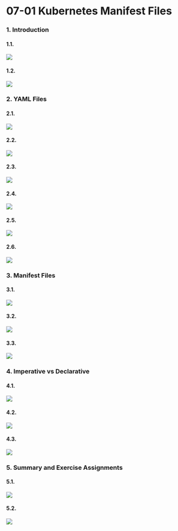 
# 07-01 Kubernetes Manifest Files


### 1. Introduction

#### 1.1. 

![](images/step-1.png)


#### 1.2. 

![](images/step-2.png)


### 2. YAML Files

#### 2.1. 

![](images/step-4.png)


#### 2.2. 

![](images/step-5.png)


#### 2.3. 

![](images/step-6.png)


#### 2.4. 

![](images/step-7.png)


#### 2.5. 

![](images/step-8.png)


#### 2.6. 

![](images/step-9.png)


### 3. Manifest Files

#### 3.1. 

![](images/step-11.png)


#### 3.2. 

![](images/step-12.png)


#### 3.3. 

![](images/step-13.png)


### 4. Imperative vs Declarative

#### 4.1. 

![](images/step-15.png)


#### 4.2. 

![](images/step-16.png)


#### 4.3. 

![](images/step-17.png)


### 5. Summary and Exercise Assignments

#### 5.1. 

![](images/step-19.png)


#### 5.2. 

![](images/step-20.png)




